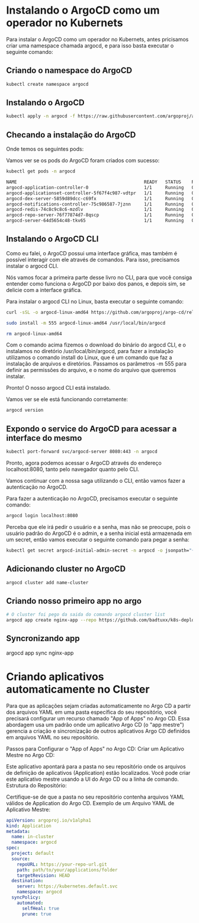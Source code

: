 # Instalando o ArgoCD como um operador no Kubernets

Para instalar o ArgoCD como um operador no Kubernets, antes pricisamos criar uma namespace chamada argocd, e para isso basta executar o seguinte comando:

## Criando o namespace do ArgoCD
```bash
kubectl create namespace argocd
```


## Instalando o ArgoCD

```bash
kubectl apply -n argocd -f https://raw.githubusercontent.com/argoproj/argo-cd/stable/manifests/install.yaml
```



## Checando a instalação do ArgoCD

Onde temos os seguintes pods:

Vamos ver se os pods do ArgoCD foram criados com sucesso:
```bash
kubectl get pods -n argocd
```


```bash
NAME                                                READY   STATUS    RESTARTS   AGE
argocd-application-controller-0                     1/1     Running   0          115s
argocd-applicationset-controller-5f67f4c987-vdtpr   1/1     Running   0          117s
argocd-dex-server-5859d89dcc-c69fx                  1/1     Running   0          117s
argocd-notifications-controller-75c986587-7jznn     1/1     Running   0          116s
argocd-redis-74c8c9c8c6-mzdlv                       1/1     Running   0          116s
argocd-repo-server-76f77874d7-8qscp                 1/1     Running   0          116s
argocd-server-64d5654c48-tkv65                      1/1     Running   0          116s
```


## Instalando o ArgoCD CLI
Como eu falei, o ArgoCD possui uma interface gráfica, mas também é possível interagir com ele através de comandos. Para isso, precisamos instalar o argocd CLI.

Nós vamos focar a primeira parte desse livro no CLI, para que você consiga entender como funciona o ArgoCD por baixo dos panos, e depois sim, se delicie com a interface gráfica.

Para instalar o argocd CLI no Linux, basta executar o seguinte comando:
```bash
curl -sSL -o argocd-linux-amd64 https://github.com/argoproj/argo-cd/releases/latest/download/argocd-linux-amd64

sudo install -m 555 argocd-linux-amd64 /usr/local/bin/argocd

rm argocd-linux-amd64
```



Com o comando acima fizemos o download do binário do argocd CLI, e o instalamos no diretório /usr/local/bin/argocd, para fazer a instalação utilizamos o comando install do Linux, que é um comando que faz a instalação de arquivos e diretórios. Passamos os parâmetros -m 555 para definir as permissões do arquivo, e o nome do arquivo que queremos instalar.

Pronto! O nosso argocd CLI está instalado.

Vamos ver se ele está funcionando corretamente:
```bash
argocd version
```



## Expondo o service do ArgoCD para acessar a interface do mesmo
```bash
kubectl port-forward svc/argocd-server 8080:443 -n argocd
```

Pronto, agora podemos acessar o ArgoCD através do endereço localhost:8080, tanto pelo navegador quanto pelo CLI.

Vamos continuar com a nossa saga utilizando o CLI, então vamos fazer a autenticação no ArgoCD.

Para fazer a autenticação no ArgoCD, precisamos executar o seguinte comando:

```bash
argocd login localhost:8080
```



Perceba que ele irá pedir o usuário e a senha, mas não se preocupe, pois o usuário padrão do ArgoCD é o admin, e a senha inicial está armazenada em um secret, então vamos executar o seguinte comando para pegar a senha:

```bash
kubectl get secret argocd-initial-admin-secret -n argocd -o jsonpath="{.data.password}" | base64 -d
```



## Adicionando cluster no ArgoCD

```bash
argocd cluster add name-cluster
```


## Criando nosso primeiro app no argo

```bash
# O cluster foi pego da saida do comando argocd cluster list
argocd app create nginx-app --repo https://github.com/badtuxx/k8s-deploy-nginx-example.git --path . --dest-server https://live-aks-k-livek8s-26438d-jv87d1xi.hcp.eastus.azmk8s.io:443 --dest-namespace default

```


## Syncronizando app
argocd app sync nginx-app



# Criando aplicativos automaticamente no Cluster

Para que as aplicações sejam criadas automaticamente no Argo CD a partir dos arquivos YAML em uma pasta específica do seu repositório, você precisará configurar um recurso chamado "App of Apps" no Argo CD. Essa abordagem usa um padrão onde um aplicativo Argo CD (o "app mestre") gerencia a criação e sincronização de outros aplicativos Argo CD definidos em arquivos YAML no seu repositório.

Passos para Configurar o "App of Apps" no Argo CD:
Criar um Aplicativo Mestre no Argo CD:

Este aplicativo apontará para a pasta no seu repositório onde os arquivos de definição de aplicativos (Application) estão localizados.
Você pode criar este aplicativo mestre usando a UI do Argo CD ou a linha de comando.
Estrutura do Repositório:

Certifique-se de que a pasta no seu repositório contenha arquivos YAML válidos de Application do Argo CD.
Exemplo de um Arquivo YAML de Aplicativo Mestre:

```yaml
apiVersion: argoproj.io/v1alpha1
kind: Application
metadata:
  name: in-cluster
  namespace: argocd
spec:
  project: default
  source:
    repoURL: https://your-repo-url.git
    path: path/to/your/applications/folder
    targetRevision: HEAD
  destination:
    server: https://kubernetes.default.svc
    namespace: argocd
  syncPolicy:
    automated:
      selfHeal: true
      prune: true

```